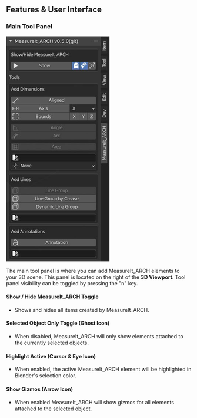 
## Features & User Interface

### Main Tool Panel

![image](images/__ui-main-tool-panel.jpg)

The main tool panel is where you can add MeasureIt_ARCH elements to your 3D scene. This panel is located on the right of the __3D Viewport__. Tool panel visibility can be toggled by pressing the "n" key.

#### Show / Hide MeasureIt_ARCH Toggle

 * Shows and hides all items created by MeasureIt_ARCH.

#### Selected Object Only Toggle (Ghost Icon)

 * When disabled, MeasureIt_ARCH will only show elements attached to the currently selected objects.

#### Highlight Active (Cursor & Eye Icon)

  * When enabled, the active MeasureIt_ARCH element will be highlighted in Blender's selection color.

#### Show Gizmos (Arrow Icon)

 * When enabled MeasureIt_ARCH will show gizmos for all elements attached to the selected object.